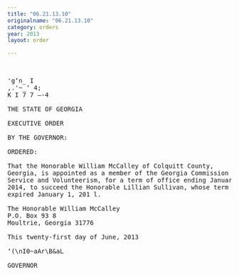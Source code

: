 ```yaml
---
title: "06.21.13.10"
originalname: "06.21.13.10"
category: orders
year: 2013
layout: order

---
```

<pre>
    

'g‘n_ I
,.'~_‘ 4;
K I 7 7 —-4

THE STATE OF GEORGIA

EXECUTIVE ORDER

BY THE GOVERNOR:

ORDERED:

That the Honorable William McCalley of Colquitt County,
Georgia, is appointed as a member of the Georgia Commission on
Service and Volunteerism, for a term of office ending January 1,
2014, to succeed the Honorable Lillian Sullivan, whose term
expired January 1, 201 l.

The Honorable William McCalley
P.O. Box 93 8
Moultrie, Georgia 31776

This twenty-first day of June, 2013

‘(\nI0~aAr\B&aL

GOVERNOR

</pre>

